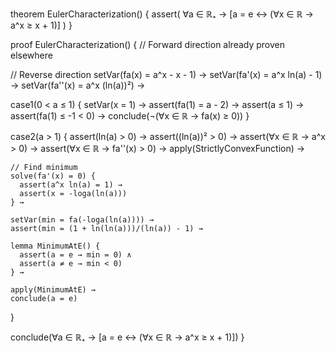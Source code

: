 theorem EulerCharacterization() {
  assert(
    ∀a ∈ ℝ₊ → [a = e ↔ (∀x ∈ ℝ → a^x ≥ x + 1)]
  )
}

proof EulerCharacterization() {
  // Forward direction already proven elsewhere
  
  // Reverse direction
  setVar(fa(x) = a^x - x - 1) →
  setVar(fa'(x) = a^x ln(a) - 1) →
  setVar(fa''(x) = a^x (ln(a))²) →

  case1(0 < a ≤ 1) {
    setVar(x = 1) →
    assert(fa(1) = a - 2) →
    assert(a ≤ 1) →
    assert(fa(1) ≤ -1 < 0) →
    conclude(¬(∀x ∈ ℝ → fa(x) ≥ 0))
  }

  case2(a > 1) {
    assert(ln(a) > 0) →
    assert((ln(a))² > 0) →
    assert(∀x ∈ ℝ → a^x > 0) →
    assert(∀x ∈ ℝ → fa''(x) > 0) →
    apply(StrictlyConvexFunction) →
    
    // Find minimum
    solve(fa'(x) = 0) {
      assert(a^x ln(a) = 1) →
      assert(x = -loga(ln(a)))
    } →
    
    setVar(min = fa(-loga(ln(a)))) →
    assert(min = (1 + ln(ln(a)))/(ln(a)) - 1) →
    
    lemma MinimumAtE() {
      assert(a = e → min = 0) ∧
      assert(a ≠ e → min < 0)
    } →
    
    apply(MinimumAtE) →
    conclude(a = e)
  }

  conclude(∀a ∈ ℝ₊ → [a = e ↔ (∀x ∈ ℝ → a^x ≥ x + 1)])
}